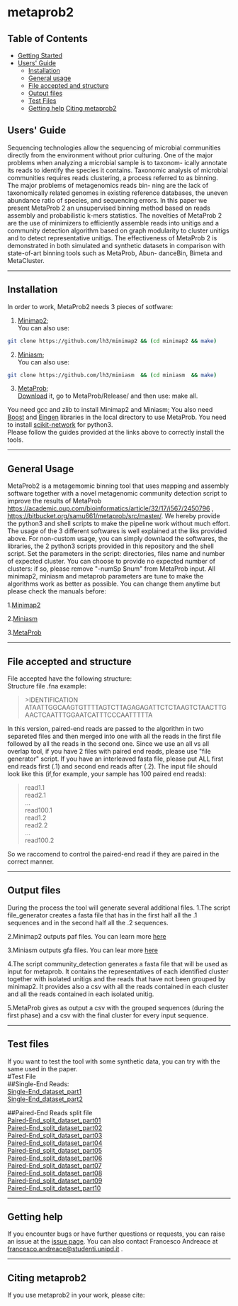 # metaprob2

## Table of Contents

- [Getting Started](#started)
- [Users' Guide](#uguide)
  - [Installation](#install)
  - [General usage](#general)
  - [File accepted and structure](#file)
  - [Output files](#out)
  - [Test Files](#test)
  - [Getting help](#help)
[Citing metaprob2](#cite)


## <a name="uguide"></a>Users' Guide
Sequencing technologies allow the sequencing of microbial communities directly from the environment without prior culturing. One of the major problems when analyzing a microbial sample is to taxonom- ically annotate its reads to identify the species it contains. Taxonomic analysis of microbial communities requires reads clustering, a process referred to as binning. The major problems of metagenomics reads bin- ning are the lack of taxonomically related genomes in existing reference databases, the uneven abundance ratio of species, and sequencing errors. In this paper we present MetaProb 2 an unsupervised binning method based on reads assembly and probabilistic k-mers statistics. The novelties of MetaProb 2 are the use of minimizers to efficiently assemble reads into unitigs and a community detection algorithm based on graph modularity to cluster unitigs and to detect representative unitigs. The effectiveness of MetaProb 2 is demonstrated in both simulated and synthetic datasets in comparison with state-of-art binning tools such as MetaProb, Abun- danceBin, Bimeta and MetaCluster.

---

## <a name="install"></a>Installation

In order to work, MetaProb2 needs 3 pieces of sotfware:

1. [Minimap2](https://github.com/lh3/minimap2);   
You can also use: 
```sh
git clone https://github.com/lh3/minimap2 && (cd minimap2 && make)
```
2. [Miniasm](https://github.com/lh3/miniasm);   
You can also use: 
```sh
git clone https://github.com/lh3/miniasm  && (cd miniasm  && make)
```
3. [MetaProb](https://bitbucket.org/samu661/metaprob/src/master/);    
[Download](https://bitbucket.org/samu661/metaprob/downloads/MetaProb_v2.tar.gz) it, go to  MetaProb/Release/ and then use: make all.

You need gcc and zlib to install Minimap2 and Miniasm; You also need [Boost](https://www.boost.org/users/download/) and [Eingen](http://eigen.tuxfamily.org/index.php?title=Main_Page) libraries in the local directory to use MetaProb. 
You need to install [scikit-network](https://scikit-network.readthedocs.io/en/latest/) for python3.  
Please follow the guides provided at the links above to correctly install the tools.

---

##  <a name="general"></a>General Usage

MetaProb2 is a metagemomic binning tool that uses mapping and assembly software together with a novel metagenomic community detection script to improve the results of MetaProb https://academic.oup.com/bioinformatics/article/32/17/i567/2450796 , https://bitbucket.org/samu661/metaprob/src/master/. 
We hereby provide the python3 and shell scripts to make the pipeline work without much effort.
The usage of the 3 different softwares is well explained at the liks provided above. For non-custom usage, you can simply downlaod the softwares, the libraries, the 2 python3 scripts provided in this repository and the shell script.
Set the parameters in the script: directories, files name and number of expected cluster. You can choose to provide no expected number of clusters: if so, please remove "-numSp $num" from MetaProb input.
All minimap2, miniasm and metaprob parameters are tune to make the algorithms work as better as possible. You can change them anytime but please check the manuals before:  

1.[Minimap2](https://lh3.github.io/minimap2/minimap2.html)  

2.[Miniasm](http://manpages.ubuntu.com/manpages/bionic/man1/miniasm.1.html)  

3.[MetaProb](https://bitbucket.org/samu661/metaprob/src/master/)  

---

##  <a name="file"></a>File accepted and structure
File accepted have the following structure:  
Structure file .fna example:  
> \>IDENTIFICATION  
> ATAATTGGCAAGTGTTTTAGTCTTAGAGAGATTCTCTAAGTCTAACTTGAACTCAATTTGGAATCATTTCCCAATTTTTA

In this version, paired-end reads are passed to the algorithm in two separeted files and then merged into one with all the reads in the first file followed by all the reads in the second one.
Since we use an all vs all overlap tool, if you have 2 files with paired end reads, please use "file generator" script. If you have an interleaved fasta file, please put ALL first end 
reads first (.1) and second end reads after (.2). The input file should look like this (if,for example, your sample has 100 paired end reads):  
>read1.1  
>read2.1  
>...  
>read100.1  
>read1.2  
>read2.2  
>...  
>read100.2   

So we raccomend to control the paired-end read if they are paired in the correct manner.

---

##  <a name="out"></a>Output files
During the process the tool will generate several additional files.
1.The script file_generator creates a fasta file that has in the first half all the .1 sequences and in the second half all the .2 sequences.

2.Minimap2 outputs paf files. You can learn more [here][paf]   

3.Miniasm outputs gfa files. You can lear more [here][gfa]  

4.The script community_detection generates a fasta file that will be used as input for metaprob. It contains the representatives of each identified cluster together with isolated unitigs and the reads that have not been grouped by minimap2. It provides also a csv with all the reads contained in each cluster and all the reads contained in each isolated unitig.  

5.MetaProb gives as output a csv with the grouped sequences (during the first phase) and a csv with the final cluster for every input sequence.  

---

## <a name="test"></a>Test files
If you want to test the tool with some synthetic data, you can try with the same used in the paper.  
#Test File  
##Single-End Reads:  
[Single-End_dataset_part1](https://bitbucket.org/samu661/metaprob/downloads/single_end_dataset.part1.rar)  
[Single-End_dataset_part2](https://bitbucket.org/samu661/metaprob/downloads/single_end_dataset.part2.rar)  

##Paired-End Reads split file  
[Paired-End_split_dataset_part01](https://bitbucket.org/samu661/metaprob/downloads/paired_end_dataset_splitted.part01.rar)  
[Paired-End_split_dataset_part02](https://bitbucket.org/samu661/metaprob/downloads/paired_end_dataset_splitted.part02.rar)  
[Paired-End_split_dataset_part03](https://bitbucket.org/samu661/metaprob/downloads/paired_end_dataset_splitted.part03.rar)  
[Paired-End_split_dataset_part04](https://bitbucket.org/samu661/metaprob/downloads/paired_end_dataset_splitted.part04.rar)  
[Paired-End_split_dataset_part05](https://bitbucket.org/samu661/metaprob/downloads/paired_end_dataset_splitted.part05.rar)  
[Paired-End_split_dataset_part06](https://bitbucket.org/samu661/metaprob/downloads/paired_end_dataset_splitted.part06.rar)  
[Paired-End_split_dataset_part07](https://bitbucket.org/samu661/metaprob/downloads/paired_end_dataset_splitted.part07.rar)  
[Paired-End_split_dataset_part08](https://bitbucket.org/samu661/metaprob/downloads/paired_end_dataset_splitted.part08.rar)  
[Paired-End_split_dataset_part09](https://bitbucket.org/samu661/metaprob/downloads/paired_end_dataset_splitted.part09.rar)  
[Paired-End_split_dataset_part10](https://bitbucket.org/samu661/metaprob/downloads/paired_end_dataset_splitted.part10.rar) 

---

## <a name="help"></a>Getting help
If you encounter bugs or have further questions or
requests, you can raise an issue at the [issue page][issue]. You can also contact Francesco Andreace at francesco.andreace@studenti.unipd.it .

---

## <a name="cite"></a>Citing metaprob2

If you use metaprob2 in your work, please cite:

[issue]: https://github.com/frankandreace/metaprob2/issues
[paf]: https://github.com/lh3/miniasm/blob/master/PAF.md
[gfa]: http://gfa-spec.github.io/GFA-spec/GFA1.html
